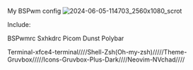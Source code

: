 My BSPwm config
![2024-06-05-114703_2560x1080_scrot](https://github.com/vuchastyi/dotfiles-Bspwm/assets/169611818/dc43fe01-1853-4f02-a9ca-ff2c9274b75d)

Include:

BSPwmrc
Sxhkdrc
Picom
Dunst
Polybar

Terminal-xfce4-terminal////Shell-Zsh(Oh-my-zsh)/////Theme-Gruvbox/////Icons-Gruvbox-Plus-Dark////Neovim-NVchad////
